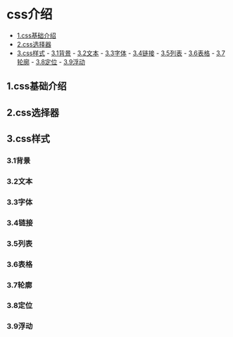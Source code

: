 # css介绍

<!-- vim-markdown-toc Marked -->

* [1.css基础介绍](#1.css基础介绍)
* [2.css选择器](#2.css选择器)
* [3.css样式](#3.css样式)
        - [3.1背景](#3.1背景)
        - [3.2文本](#3.2文本)
        - [3.3字体](#3.3字体)
        - [3.4链接](#3.4链接)
        - [3.5列表](#3.5列表)
        - [3.6表格](#3.6表格)
        - [3.7轮廓](#3.7轮廓)
        - [3.8定位](#3.8定位)
        - [3.9浮动](#3.9浮动)

<!-- vim-markdown-toc -->

## 1.css基础介绍

## 2.css选择器

## 3.css样式

### 3.1背景

### 3.2文本

### 3.3字体

### 3.4链接

### 3.5列表

### 3.6表格

### 3.7轮廓

### 3.8定位

### 3.9浮动
